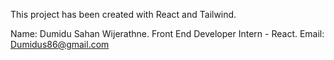 This project has been created with React and Tailwind. 

Name: Dumidu Sahan Wijerathne.
Front End Developer Intern - React.
Email: Dumidus86@gmail.com